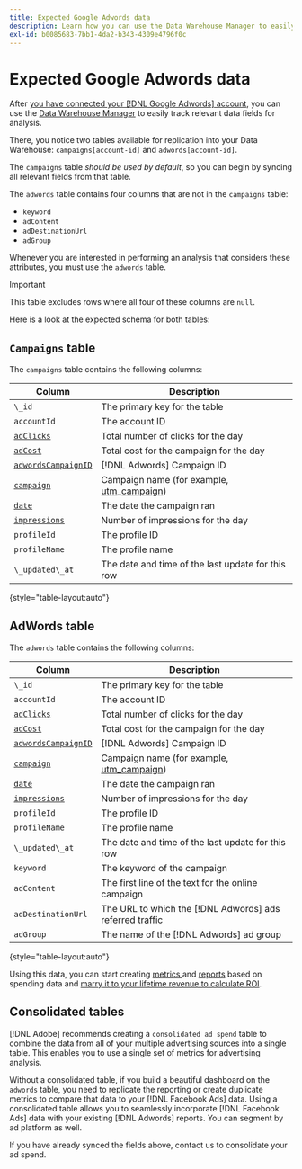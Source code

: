 ```yaml
---
title: Expected Google Adwords data
description: Learn how you can use the Data Warehouse Manager to easily track relevant data fields for analysis.
exl-id: b0085683-7bb1-4da2-b343-4309e4796f0c
---
```

# Expected Google Adwords data

After [you have connected your [!DNL Google Adwords] account](../integrations/google-adwords.md), you can use the [Data Warehouse Manager](../../data-warehouse-mgr/tour-dwm.md) to easily track relevant data fields for analysis.

There, you notice two tables available for replication into your Data Warehouse: `campaigns[account-id]` and `adwords[account-id]`.

The `campaigns` table *should be used by default*, so you can begin by syncing all relevant fields from that table.

The `adwords` table contains four columns that are not in the `campaigns` table:

* `keyword`
* `adContent`
* `adDestinationUrl`
* `adGroup`

Whenever you are interested in performing an analysis that considers these attributes, you must use the `adwords` table. 

>[!IMPORTANT]
>
>This table excludes rows where all four of these columns are `null`.

Here is a look at the expected schema for both tables:

## `Campaigns` table

The `campaigns` table contains the following columns:

| **Column** | **Description** |
|-----|-----|
| `\_id` | The primary key for the table  |
| `accountId` | The account ID |
| [`adClicks`](https://ga-dev-tools.google/dimensions-metrics-explorer/#view=detail&group=adwords&jump=ga_adclicks) | Total number of clicks for the day |
| [`adCost`](https://ga-dev-tools.google/dimensions-metrics-explorer/#view=detail&group=adwords&jump=ga_adcost) | Total cost for the campaign for the day |
| [`adwordsCampaignID`](https://ga-dev-tools.google/dimensions-metrics-explorer/#view=detail&group=adwords&jump=ga_adwordscampaignid) | [!DNL Adwords] Campaign ID |
| [`campaign`](https://ga-dev-tools.google/dimensions-metrics-explorer/#view=detail&group=traffic_sources&jump=ga_campaign) | Campaign name (for example, [utm\_campaign](https://support.google.com/analytics/answer/1033867?hl=en)) |
| [`date`](https://ga-dev-tools.google/dimensions-metrics-explorer/#view=detail&group=time&jump=ga_date) | The date the campaign ran |
| [`impressions`](https://ga-dev-tools.google/dimensions-metrics-explorer/#view=detail&group=adwords&jump=ga_impressions) | Number of impressions for the day |
| `profileId` | The profile ID |
| `profileName` | The profile name |
| `\_updated\_at` | The date and time of the last update for this row |

{style="table-layout:auto"}

## AdWords table

The `adwords` table contains the following columns:

| **Column** | **Description** |
|-----|-----|
| `\_id` | The primary key for the table  |
| `accountId` | The account ID |
| [`adClicks`](https://ga-dev-tools.google/dimensions-metrics-explorer/#view=detail&group=adwords&jump=ga_adclicks) | Total number of clicks for the day |
| [`adCost`](https://ga-dev-tools.google/dimensions-metrics-explorer/#view=detail&group=adwords&jump=ga_adcost) | Total cost for the campaign for the day |
| [`adwordsCampaignID`](https://ga-dev-tools.google/dimensions-metrics-explorer/#view=detail&group=adwords&jump=ga_adwordscampaignid) | [!DNL Adwords] Campaign ID |
| [`campaign`](https://ga-dev-tools.google/dimensions-metrics-explorer/#view=detail&group=traffic_sources&jump=ga_campaign) | Campaign name (for example, [utm\_campaign](https://support.google.com/analytics/answer/1033867?hl=en)) |
| [`date`](https://ga-dev-tools.google/dimensions-metrics-explorer/#view=detail&group=time&jump=ga_date) | The date the campaign ran |
| [`impressions`](https://ga-dev-tools.google/dimensions-metrics-explorer/#view=detail&group=adwords&jump=ga_impressions) | Number of impressions for the day |
| `profileId` | The profile ID |
| `profileName` | The profile name |
| `\_updated\_at` | The date and time of the last update for this row |
| `keyword` | The keyword of the campaign |
| `adContent` | The first line of the text for the online campaign |
| `adDestinationUrl` | The URL to which the [!DNL Adwords] ads referred traffic |
| `adGroup` | The name of the [!DNL Adwords] ad group |

{style="table-layout:auto"}

Using this data, you can start creating [metrics ](../../../data-user/reports/ess-manage-data-metrics.md) and [reports](../../../tutorials/using-visual-report-builder.md) based on spending data and [marry it to your lifetime revenue to calculate ROI](../../analysis/roi-ad-camp.md).

## Consolidated tables

[!DNL Adobe] recommends creating a `consolidated ad spend` table to combine the data from all of your multiple advertising sources into a single table. This enables you to use a single set of metrics for advertising analysis.

Without a consolidated table, if you build a beautiful dashboard on the `adwords` table, you need to replicate the reporting or create duplicate metrics to compare that data to your [!DNL Facebook Ads] data. Using a consolidated table allows you to seamlessly incorporate [!DNL Facebook Ads] data with your existing [!DNL Adwords] reports. You can segment by ad platform as well.

If you have already synced the fields above, contact us to consolidate your ad spend.

